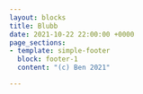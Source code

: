 ```yaml
---
layout: blocks
title: Blubb
date: 2021-10-22 22:00:00 +0000
page_sections:
- template: simple-footer
  block: footer-1
  content: "(c) Ben 2021"

---
```

